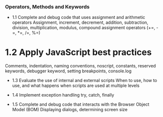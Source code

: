 ### Operators, Methods and Keywords
* 1.1 Complete and debug code that uses assignment and arithmetic operators 
Assignment, increment, decrement, addition, subtraction, division, multiplication, modulus, compound assignment operators (+=, -=, *=, /=, %=) 

# 1.2 Apply JavaScript best practices 
Comments, indentation, naming conventions, noscript, constants, reserved keywords, debugger keyword, setting breakpoints, console.log

* 1.3 Evaluate the use of internal and external scripts 
When to use, how to use, and what happens when scripts are used at multiple levels 

* 1.4 Implement exception handling 
try, catch, finally 

* 1.5 Complete and debug code that interacts with the Browser Object Model (BOM) 
Displaying dialogs, determining screen size